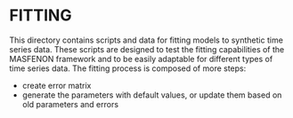 # FITTING
This directory contains scripts and data for fitting models to synthetic time series data. These scripts are designed to test the fitting capabilities of the MASFENON framework and to be easily adaptable for different types of time series data.
The fitting process is composed of more steps:
- create error matrix
- generate the parameters with default values, or update them based on old parameters and errors